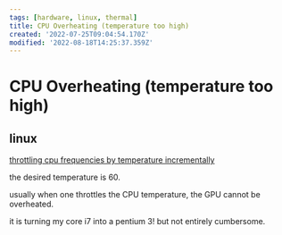 ```yaml
---
tags: [hardware, linux, thermal]
title: CPU Overheating (temperature too high)
created: '2022-07-25T09:04:54.170Z'
modified: '2022-08-18T14:25:37.359Z'
---
```


# CPU Overheating (temperature too high)

## linux

[throttling cpu frequencies by temperature incrementally](https://github.com/Sepero/temp-throttle)

the desired temperature is 60.

usually when one throttles the CPU temperature, the GPU cannot be overheated.

it is turning my core i7 into a pentium 3! but not entirely cumbersome.
